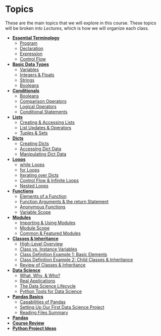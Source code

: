 <!---
{"next":"Topics/essential_terminology.md","title":"Topics"}
-->

# Topics

These are the main topics that we will explore in this course. These topics will be broken into *Lectures*, which is how we will organize each class.

* **[Essential Terminology](essential_terminology.md)**
	* [Program](essential_terminology.md#define-program)
	* [Declaration](essential_terminology.md#declarations)
	* [Expression](essential_terminology.md#expressions)
	* [Control Flow](essential_terminology.md#statements--control-flow)
* **[Basic Data Types](basic_data_types.md)**
	* [Variables](basic_data_types.md#variables)
	* [Integers & Floats](basic_data_types.md#integers)
	* [Strings](basic_data_types.md#strings)
	* [Booleans](basic_data_types.md#booleans)
* **[Conditionals](conditionals.md)**
	* [Booleans](conditionals.md#booleans)
	* [Comparison Operators](conditionals.md#greater-than--greater-than-or-equal-to)
	* [Logical Operators](conditionals.md#logical-operators)
	* [Conditional Statements](conditionals.md#conditional-statements)
* **[Lists](lists.md)**
	* [Creating & Accessing Lists](lists.md#creating-lists)
	* [List Updates & Operators](lists.md#built-in-operations-for-manipulating-lists)
	* [Tuples & Sets](lists.md#tuples)
* **[Dicts](dicts.md)**
	* [Creating Dicts](dicts.md#creating-dicts)
	* [Accessing Dict Data](dicts.md#accessing-dict-data)
	* [Manipulating Dict Data](dicts.md#built-in-operators-for-manipulating-dicts)
* **[Loops](loops.md)**
	* [while Loops](loops.md#the-while-loop)
	* [for Loops](loops.md#the-for-loop)
	* [Iterating over Dicts](loops.md#iterating-over-dicts)
	* [Control Flow & Infinite Loops](loops.md#control-flow--infinite-loops)
	* [Nested Loops](loops.md#nested-loops)
* **[Functions](functions.md)**
	* [Elements of a Function](functions.md#elements-of-a-function)
	* [Function Arguments & the return Statement](functions.md#inputoutput-function-arguments--the-return-statement)
	* [Anonymous Functions](functions.md#anonymous-functions)
	* [Variable Scope](functions.md#variable-scope)
* **[Modules](modules.md)**
	* [Importing & Using Modules](modules.md#importing--using-modules)
	* [Module Scope](modules.md#module-scope)
	* [Common & Featured Modules](modules.md#common--featured-modules)
* **[Classes & Inheritance](classes.md)**
	* [High-Level Overview](classes.md#high-level-overview)
	* [Class vs. Instance Variables](classes.md#class-vs-instance-variables)
	* [Class Definition Example 1: Basic Elements](classes.md#class-definition-example-1---basic-elements-in-context)
	* [Class Definition Example 2: Child Classes & Inheritance](classes.md#class-definition-example-2---child-classes--inheritance)
	* [Review of Classes & Inheritance](classes.md#review-of-classes--inheritance)
* **[Data Science](data_science.md)**
	* [What, Why, & Who?](data_science.md#the-what-why--who-of-data-science)
	* [Real Applications](data_science.md#real-data-science-applications)
	* [The Data Science Lifecycle](data_science.md#the-data-science-lifecycle)
	* [Python Tools for Data Science](data_science.md#python-tools-for-data-science)
* **[Pandas Basics](pandas_basics.md)**
	* [Capabilities of Pandas](pandas_basics.md#capabilities-of-pandas)
	* [Setting Up Our First Data Science Project](pandas_basics.md#setting-up-our-first-data-science-project)
	* [Reading Files Summary](pandas_basics.md#reading-files-summary)
* **[Pandas](pandas.md)**
* **[Course Review](course_review.md)**
* **[Python Project Ideas](project_ideas.md)**